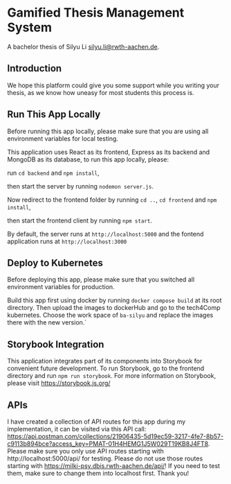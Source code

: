 
# Gamified Thesis Management System

A bachelor thesis of Silyu Li silyu.li@rwth-aachen.de. 

## Introduction

We hope this platform could give you some support while you writing your thesis, as we know how uneasy for most students this process is.

## Run This App Locally

Before running this app locally, please make sure that you are using all environment variables for local testing.

This application uses React as its frontend, Express as its backend and MongoDB as its database, to run this app locally, please:

run `cd backend` and `npm install`,

then start the server by running `nodemon server.js`.

Now redirect to the frontend folder by running `cd ..`, `cd frontend` and `npm install`,

then start the frontend client by running `npm start`.

By default, the server runs at `http://localhost:5000` and the fontend application runs at `http://localhost:3000`

## Deploy to Kubernetes

Before deploying this app, please make sure that you switched all environment variables for production.

Build this app first using docker by running `docker compose build` at its root directory. Then upload the images to dockerHub and go to the tech4Comp kubernetes. Choose the work space of `ba-silyu` and replace the images there with the new version.`

## Storybook Integration

This application integrates part of its components into Storybook for convenient future development. To run Storybook, go to the frontend directory and run `npm run storybook`. For more information on Storybook, please visit https://storybook.js.org/

## APIs

I have created a collection of API routes for this app during my implementation, it can be visited via this API call: https://api.postman.com/collections/21906435-5d19ec59-3217-4fe7-8b57-c9113b894bce?access_key=PMAT-01H4HEMG1J5W029T19KB8J4FT8. Please make sure you only use API routes starting with http://localhost:5000/api/ for testing. Please do not use those routes starting with https://milki-psy.dbis.rwth-aachen.de/api/! If you need to test them, make sure to change them into localhost first. Thank you!